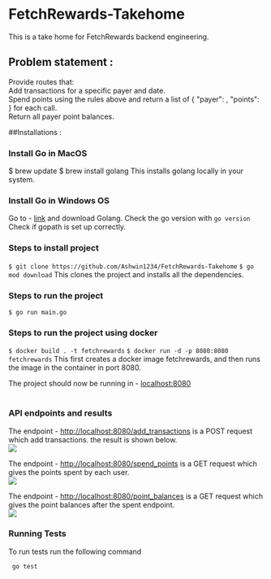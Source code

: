 # FetchRewards-Takehome
This is a take home for FetchRewards backend engineering.

## Problem statement : <br>
Provide routes that: <br>
Add transactions for a specific payer and date. <br>
Spend points using the rules above and return a list of ​{ "payer": <string>, "points": <integer> }​ for each call. <br>
Return all payer point balances. <br>

##Installations : <br>
### Install Go in MacOS
$ brew update
$ brew install golang
This installs golang locally in your system.

### Install Go in Windows OS
Go to - [link](https://go.dev/) and download Golang.
Check the go version with ``` go version ```
Check if gopath is set up correctly.

### Steps to install project
``` $ git clone https://github.com/Ashwin1234/FetchRewards-Takehome ```
``` $ go mod download ```
This clones the project and installs all the dependencies.

### Steps to run the project
``` $ go run main.go ```

### Steps to run the project using docker
``` $ docker build . -t fetchrewards ```
``` $ docker run -d -p 8080:8080 fetchrewards ```
This first creates a docker image fetchrewards, and then runs the image in the container in port 8080.

The project should now be running in - [localhost:8080](http://localhost:8080)
<br>
<br>

### API endpoints and results

The endpoint - [http://localhost:8080/add_transactions](http://localhost:8080/add_transactions) is a POST request which add transactions.
the result is shown below.<br>
![](./images/pic_2.png)

The endpoint - [http://localhost:8080/spend_points](http://localhost:8080/spend_points) is a GET request which gives the points spent by each user.<br>
![](./images/pic_3.png)

The endpoint - [http://localhost:8080/point_balances](http://localhost:8080/point_balances) is a GET request which gives the point balances after the spent endpoint.<br>
![](./images/pic_1.png)


### Running Tests
To run tests run the following command

``` go test```






